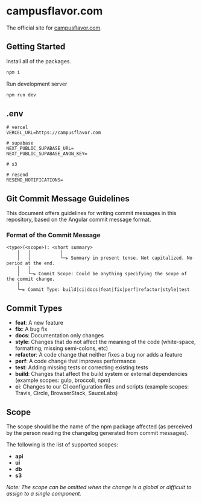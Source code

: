 # campusflavor.com

The official site for [campusflavor.com](campusflavor.com).

## Getting Started

Install all of the packages.

```bash
npm i
```

Run development server

```bash
npm run dev
```

## .env

```.env
# vercel
VERCEL_URL=https://campusflavor.com

# supabase
NEXT_PUBLIC_SUPABASE_URL=
NEXT_PUBLIC_SUPABASE_ANON_KEY=

# s3

# resend
RESEND_NOTIFICATIONS=
```

## Git Commit Message Guidelines

This document offers guidelines for writing commit messages in this repository, based on the Angular commit message format.

### Format of the Commit Message

```text
<type>(<scope>): <short summary>
    │   │           │
    │   │           └─⫸ Summary in present tense. Not capitalized. No period at the end.
    │   │
    │   └─⫸ Commit Scope: Could be anything specifying the scope of the commit change.
    │
    └─⫸ Commit Type: build|ci|docs|feat|fix|perf|refactor|style|test
```

## Commit Types

- **feat**: A new feature
- **fix**: A bug fix
- **docs**: Documentation only changes
- **style**: Changes that do not affect the meaning of the code (white-space, formatting, missing semi-colons, etc)
- **refactor**: A code change that neither fixes a bug nor adds a feature
- **perf**: A code change that improves performance
- **test**: Adding missing tests or correcting existing tests
- **build**: Changes that affect the build system or external dependencies (example scopes: gulp, broccoli, npm)
- **ci**: Changes to our CI configuration files and scripts (example scopes: Travis, Circle, BrowserStack, SauceLabs)

## Scope

The scope should be the name of the npm package affected (as perceived by the person reading the changelog generated from commit messages).

The following is the list of supported scopes:

- **api**
- **ui**
- **db**
- **s3**

_Note: The scope can be omitted when the change is a global or difficult to assign to a single component._
